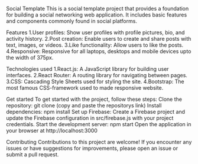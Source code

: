 Social Template
This is a social template project that provides a foundation for building a social networking web application. It includes basic features and components commonly found in social platforms.

Features
1.User profiles: Show user profiles with profile pictures, bio, and activity history.
2.Post creation: Enable users to create and share posts with text, images, or videos.
3.Like functionality: Allow users to like the posts.
4.Responsive: Responsive for all laptops, desktops and mobile devices upto the width of 375px.

Technologies used
1.React.js: A JavaScript library for building user interfaces.
2.React Router: A routing library for navigating between pages.
3.CSS: Cascading Style Sheets used for styling the site.
4.Bootstrap: The most famous CSS-framework used to made responsive website.

Get started
To get started with the project, follow these steps:
Clone the repository: git clone (copy and paste the repositorys link)
Install dependencies: npm install
Set up Firebase: Create a Firebase project and update the Firebase configuration in src/firebase.js with your project credentials.
Start the development server: npm start
Open the application in your browser at http://localhost:3000

Contributing
Contributions to this project are welcome! If you encounter any issues or have suggestions for improvements, please open an issue or submit a pull request.

